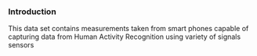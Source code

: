 ### Introduction

This data set contains measurements taken from smart phones capable of capturing data from Human Activity Recognition using variety of signals sensors
